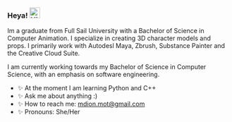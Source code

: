 ### Heya! <img src='https://qpluspicture.oss-cn-beijing.aliyuncs.com/6LjjQA/Hi.gif' alt='Hi' width="24"/>

Im a graduate from Full Sail University with a Bachelor of Science in Computer Animation. I specialize in creating 3D character models and props. I primarily work with Autodesl Maya, Zbrush, Substance Painter and the Creative Cloud Suite.

I am currently working towards my Bachelor of Science in Computer Science, with an emphasis on software engineering.



- ✨ At the moment I am learning Python and C++
- ✨ Ask me about anything :)
- ✨ How to reach me: mdion.mot@gmail.com
- ✨ Pronouns: She/Her

